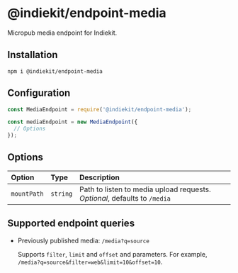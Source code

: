 # @indiekit/endpoint-media

Micropub media endpoint for Indiekit.

## Installation

`npm i @indiekit/endpoint-media`

## Configuration

```js
const MediaEndpoint = require('@indiekit/endpoint-media');

const mediaEndpoint = new MediaEndpoint({
  // Options
});
```

## Options

| Option | Type | Description |
| :----- | :--- | :---------- |
| `mountPath` | `string` | Path to listen to media upload requests. *Optional*, defaults to `/media` |

## Supported endpoint queries

* Previously published media: `/media?q=source`

  Supports `filter`, `limit` and `offset` and parameters. For example, `/media?q=source&filter=web&limit=10&offset=10`.
